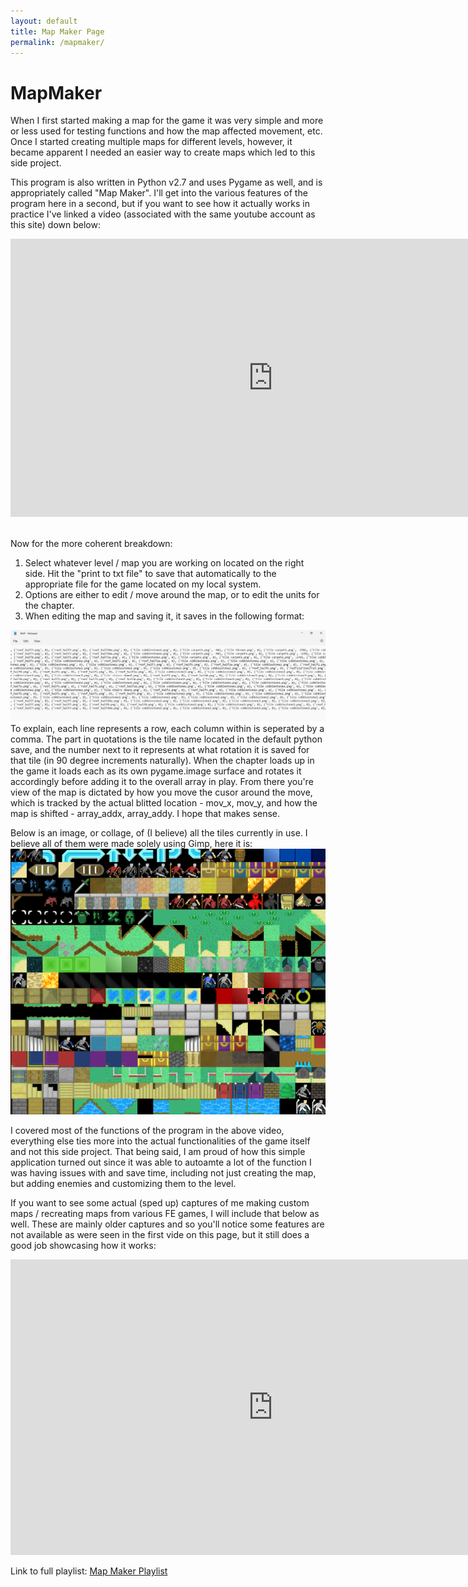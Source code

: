 ```yaml
---
layout: default
title: Map Maker Page
permalink: /mapmaker/
---
```


# MapMaker

When I first started making a map for the game it was very simple and more or less used for testing functions and how the map affected movement, etc. Once I started creating multiple maps for different levels, however, it became apparent I needed an easier way to create maps which led to this side project.

This program is also written in Python v2.7 and uses Pygame as well, and is appropriately called "Map Maker". I'll get into the various features of the program here in a second, but if you want to see how it actually works in practice I've linked a video (associated with the same youtube account as this site) down below:
<iframe width="840" height="445" src="https://www.youtube.com/embed/watch?v=jkbnEvTVbpo&list=PLecUQNqdK8lSmqQErHC5WlEA_KyjvJHH8&index=8" title="YouTube video player" frameborder="0" allow="accelerometer; autoplay; clipboard-write; encrypted-media; gyroscope; picture-in-picture" allowfullscreen></iframe>
<br>
<br>

Now for the more coherent breakdown:

1) Select whatever level / map you are working on located on the right side. Hit the "print to txt file" to save that automatically to the appropriate file for the game located on my local system.
2) Options are either to edit / move around the map, or to edit the units for the chapter.
3) When editing the map and saving it, it saves in the following format:
<img src="/assets/how maps are saved.png" alt="">
To explain, each line represents a row, each column within is seperated by a comma. The part in quotations is the tile name located in the default python save, and the number next to it represents at what rotation it is saved for that tile (in 90 degree increments naturally). When the chapter loads up in the game it loads each as its own pygame.image surface and rotates it accordingly before adding it to the overall array in play. From there you're view of the map is dictated by how you move the cusor around the move, which is tracked by the actual blitted location - mov_x, mov_y, and how the map is shifted - array_addx, array_addy. I hope that makes sense.

Below is an image, or collage, of (I believe) all the tiles currently in use. I believe all of them were made solely using Gimp, here it is:
<img src="/assets/all tiles.png" alt="">

I covered most of the functions of the program in the above video, everything else ties more into the actual functionalities of the game itself and not this side project. That being said, I am proud of how this simple application turned out since it was able to autoamte a lot of the function I was having issues with and save time, including not just creating the map, but adding enemies and customizing them to the level.



If you want to see some actual (sped up) captures of me making custom maps / recreating maps from various FE games, I will include that below as well. These are mainly older captures and so you'll notice some features are not available as were seen in the first vide on this page, but it still does a good job showcasing how it works:

<iframe width="840" height="473" src="https://www.youtube.com/embed/watch?v=kh88FvpEo6I&list=PLecUQNqdK8lSmqQErHC5WlEA_KyjvJHH8" title="YouTube video player" frameborder="0" allow="accelerometer; autoplay; clipboard-write; encrypted-media; gyroscope; picture-in-picture" allowfullscreen></iframe>

Link to full playlist: [Map Maker Playlist](https://www.youtube.com/playlist?list=PLecUQNqdK8lSmqQErHC5WlEA_KyjvJHH8)

